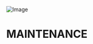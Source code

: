 ![Image](plus.unsplash.com/premium_photo-1685086785636-2a1a0e5b591f?ixlib=rb-4.1.0&ixid=M3wxMjA3fDB8MHxwaG90by1wYWdlfHx8fGVufDB8fHx8fA%3D%3D&auto=format&fit=crop&q=80&w=2064)

# MAINTENANCE
